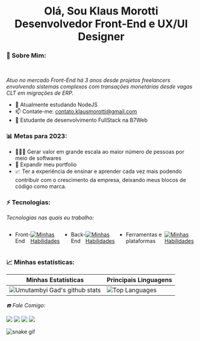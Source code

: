<h1 align="center"> Olá, Sou Klaus Morotti <br/> Desenvolvedor Front-End e UX/UI Designer </h1>

### 🐼 Sobre Mim: 

<br/>

*Atuo no mercado Front-End há 3 anos desde projetos freelancers envolvendo sistemas complexos com transações monetárias desde vagas CLT em migrações de ERP.* 

* 🌱 Atualmente estudando NodeJS
* 📫 Contate-me: contato.klausmorotti@gmail.com
* 🚀 Estudante de desenvolvimento FullStack na B7Web

### 📊 Metas para 2023:

* 👨🏼‍💻 Gerar valor em grande escala ao maior número de pessoas por meio de softwares
* 📂 Expandir meu portfolio
* 📈 Ter a experiência de ensinar e aprender cada vez mais podendo contribuir com o crescimento da empresa, deixando meus blocos de código como marca.

### ⚡ Tecnologias:

*Tecnologias nas quais eu trabalho:*

<div style="display:flex">
 
- Front-End

[![Minhas Habilidades](https://skillicons.dev/icons?i=html,css,js,ts,react,next,styledcomponents,tailwind)](https://skillicons.dev)

- Back-End

[![Minhas Habilidades](https://skillicons.dev/icons?i=nodejs,mysql,firebase)](https://skillicons.dev)
 
 - Ferramentas e plataformas

[![Minhas Habilidades](https://skillicons.dev/icons?i=jest,git,github,postman,figma)](https://skillicons.dev)
   
</div>

### 📈 Minhas estatísticas:

| Minhas Estatísticas                                                                                                                                                            | Principais Linguagens                                                                                                                                                                     |
| ------------------------------------------------------------------------------------------------------------------------------------------------------------------------ | ---------------------------------------------------------------------------------------------------------------------------------------------------------------------------------- |
| ![Umutambyi Gad's github stats](https://github-readme-stats.vercel.app/api?username=klausmorotti&show_icons=true&hide_border=true&count_private=true&theme=jolly) | ![Top Languages](https://github-readme-stats.vercel.app/api/top-langs/?username=klausmorotti&langs_count=10&count_private=true&hide_border=true&theme=jolly&layout=compact) |

*☎️ Fale Comigo:*

<div>
  <a href="https://www.linkedin.com/in/klausmorotti/" target="_blank"><img src="https://img.shields.io/badge/-LinkedIn-%230077B5?style=for-the-badge&logo=linkedin&logoColor=white" target="_blank"></a>
  <a href="https://api.whatsapp.com/send/?phone=%2B5518996928982&text&app_absent=0" target="_blank"><img src="https://img.shields.io/badge/WhatsApp-25D366?style=for-the-badge&logo=whatsapp&logoColor=white" target="_blank"></a>
  <a href = "mailto:contato.klausmorotti@gmail.com"><img src="https://img.shields.io/badge/-Gmail-%23333?style=for-the-badge&logo=gmail&logoColor=white" target="_blank"></a>
  <a href="https://www.instagram.com/klaus_morotti/" target="_blank"><img src="https://img.shields.io/badge/-Instagram-%23E4405F?style=for-the-badge&logo=instagram&logoColor=white" target="_blank"></a>
</div>

![snake gif](https://github.com/klausmorotti/klausmorotti/blob/output/github-contribution-grid-snake.svg)
